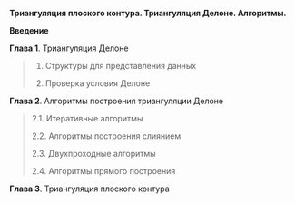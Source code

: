 **Триангуляция плоского контура. Триангуляция Делоне. Алгоритмы.**

**Введение**

**Глава 1**. Триангуляция Делоне

> 1. Структуры для представления данных
>
> 2. Проверка условия Делоне

**Глава 2**. Алгоритмы построения триангуляции Делоне

> 2.1. Итеративные алгоритмы
>
> 2.2. Алгоритмы построения слиянием
>
> 2.3. Двухпроходные алгоритмы
>
> 2.4. Алгоритмы прямого построения

**Глава 3**. Триангуляция плоского контура
